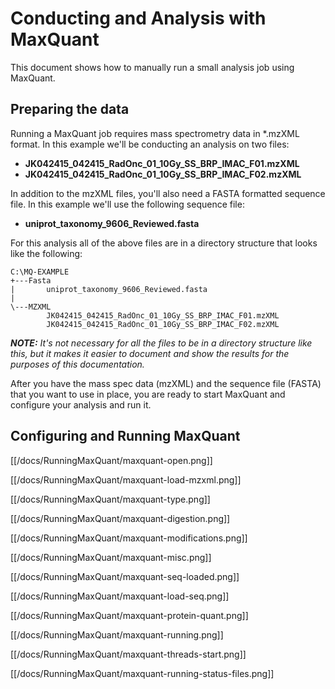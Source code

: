 # Conducting and Analysis with MaxQuant

This document shows how to manually run a small analysis job using MaxQuant.

## Preparing the data

Running a MaxQuant job requires mass spectrometry data in *.mzXML format. In this example we'll be conducting an analysis on two files:

* **JK042415_042415_RadOnc_01_10Gy_SS_BRP_IMAC_F01.mzXML**
* **JK042415_042415_RadOnc_01_10Gy_SS_BRP_IMAC_F02.mzXML**

In addition to the mzXML files, you'll also need a FASTA formatted sequence file. In this example we'll use the following sequence file:

* **uniprot_taxonomy_9606_Reviewed.fasta**

For this analysis all of the above files are in a directory structure that looks like the following:

```
C:\MQ-EXAMPLE
+---Fasta
|       uniprot_taxonomy_9606_Reviewed.fasta
|
\---MZXML
        JK042415_042415_RadOnc_01_10Gy_SS_BRP_IMAC_F01.mzXML
        JK042415_042415_RadOnc_01_10Gy_SS_BRP_IMAC_F02.mzXML
```

***NOTE:*** *It's not necessary for all the files to be in a directory structure like this, but it makes it easier to document and show the results for the purposes of this documentation.*    

After you have the mass spec data (mzXML) and the sequence file (FASTA) that you want to use in place, you are ready to start MaxQuant and configure your analysis and run it.


## Configuring and Running MaxQuant

[[/docs/RunningMaxQuant/maxquant-open.png]]

[[/docs/RunningMaxQuant/maxquant-load-mzxml.png]]

[[/docs/RunningMaxQuant/maxquant-type.png]]

[[/docs/RunningMaxQuant/maxquant-digestion.png]]

[[/docs/RunningMaxQuant/maxquant-modifications.png]]


[[/docs/RunningMaxQuant/maxquant-misc.png]]


[[/docs/RunningMaxQuant/maxquant-seq-loaded.png]]


[[/docs/RunningMaxQuant/maxquant-load-seq.png]]


[[/docs/RunningMaxQuant/maxquant-protein-quant.png]]


[[/docs/RunningMaxQuant/maxquant-running.png]]

[[/docs/RunningMaxQuant/maxquant-threads-start.png]]

[[/docs/RunningMaxQuant/maxquant-running-status-files.png]]










